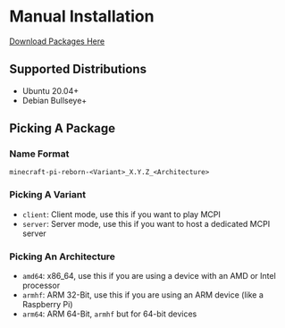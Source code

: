 # Manual Installation
[Download Packages Here](https://jenkins.thebrokenrail.com/job/minecraft-pi-reborn/job/master/lastSuccessfulBuild/artifact/out/)

## Supported Distributions
* Ubuntu 20.04+
* Debian Bullseye+

## Picking A Package

### Name Format
```
minecraft-pi-reborn-<Variant>_X.Y.Z_<Architecture>
```

### Picking A Variant
* ``client``: Client mode, use this if you want to play MCPI
* ``server``: Server mode, use this if you want to host a dedicated MCPI server

### Picking An Architecture
* ``amd64``: x86_64, use this if you are using a device with an AMD or Intel processor
* ``armhf``: ARM 32-Bit, use this if you are using an ARM device (like a Raspberry Pi)
* ``arm64``: ARM 64-Bit, ``armhf`` but for 64-bit devices
